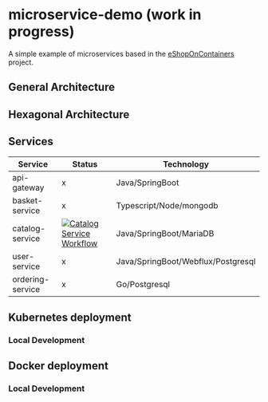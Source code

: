 # microservice-demo (work in progress)
A simple example of microservices based in the [eShopOnContainers](https://github.com/dotnet-architecture/eShopOnContainers) project.

## General Architecture


## Hexagonal Architecture



## Services
| Service | Status |Technology |
|-----|-----|-----|
|api-gateway|x|Java/SpringBoot|
|basket-service|x|Typescript/Node/mongodb|
|catalog-service|[![Catalog Service Workflow](https://github.com/juandaabril/microservices-demo/actions/workflows/catalog-service-workflow.yaml/badge.svg)](https://github.com/juandaabril/microservices-demo/actions/workflows/catalog-service-workflow.yaml)|Java/SpringBoot/MariaDB|
|user-service|x|Java/SpringBoot/Webflux/Postgresql|
|ordering-service|x|Go/Postgresql|



## Kubernetes deployment

### Local Development


## Docker deployment

### Local Development